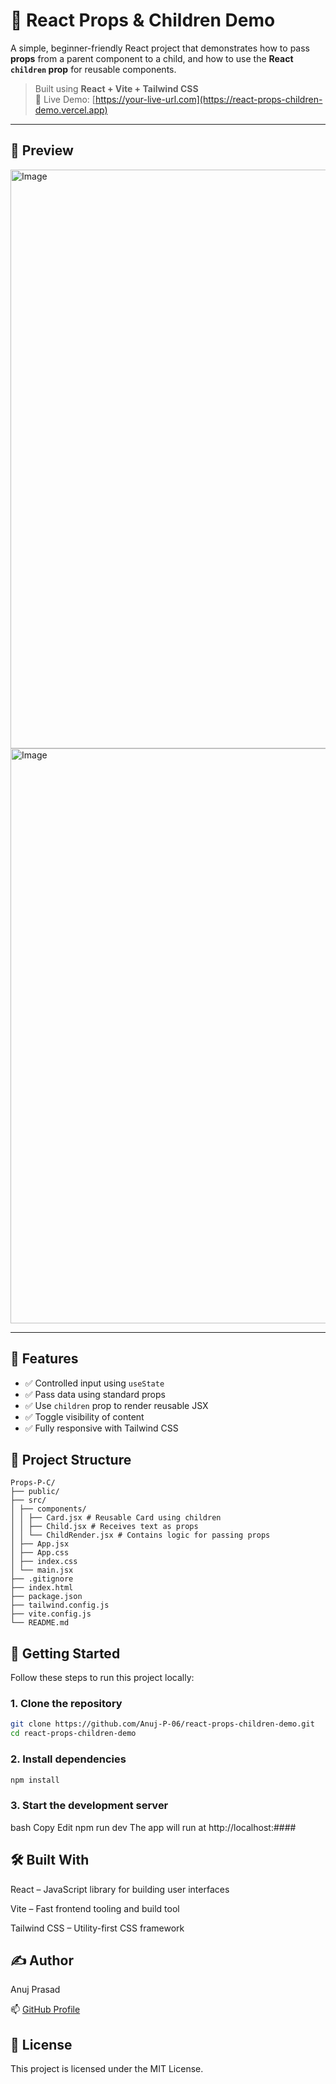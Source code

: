 # 🧩 React Props & Children Demo

A simple, beginner-friendly React project that demonstrates how to pass **props** from a parent component to a child, and how to use the **React `children` prop** for reusable components.

> Built using **React + Vite + Tailwind CSS**  
> 🚀 Live Demo: [https://your-live-url.com](https://react-props-children-demo.vercel.app)

---

## 📸 Preview

<img width="1919" height="926" alt="Image" src="https://github.com/user-attachments/assets/4465ebea-dfa2-4238-894e-c4edcc3bd166" />

<img width="1919" height="920" alt="Image" src="https://github.com/user-attachments/assets/ffeae175-2bca-4b42-967f-be60f3270caa" />

---

## 🧠 Features

- ✅ Controlled input using `useState`
- ✅ Pass data using standard props
- ✅ Use `children` prop to render reusable JSX
- ✅ Toggle visibility of content
- ✅ Fully responsive with Tailwind CSS



## 📂 Project Structure
```
Props-P-C/
├── public/
├── src/
│ ├── components/
│ │ ├── Card.jsx # Reusable Card using children
│ │ ├── Child.jsx # Receives text as props
│ │ └── ChildRender.jsx # Contains logic for passing props
│ ├── App.jsx
│ ├── App.css
│ ├── index.css
│ └── main.jsx
├── .gitignore
├── index.html
├── package.json
├── tailwind.config.js
├── vite.config.js
└── README.md
```

## 🚀 Getting Started

Follow these steps to run this project locally:

### 1. Clone the repository

```bash
git clone https://github.com/Anuj-P-06/react-props-children-demo.git
cd react-props-children-demo
```

### 2. Install dependencies

```bash
npm install
```

### 3. Start the development server
bash
Copy
Edit
npm run dev
The app will run at http://localhost:####

## 🛠️ Built With
React – JavaScript library for building user interfaces

Vite – Fast frontend tooling and build tool

Tailwind CSS – Utility-first CSS framework

## ✍️ Author
Anuj Prasad

📫 [GitHub Profile](https://github.com/Anuj-P-06)

## 📄 License
This project is licensed under the MIT License.



